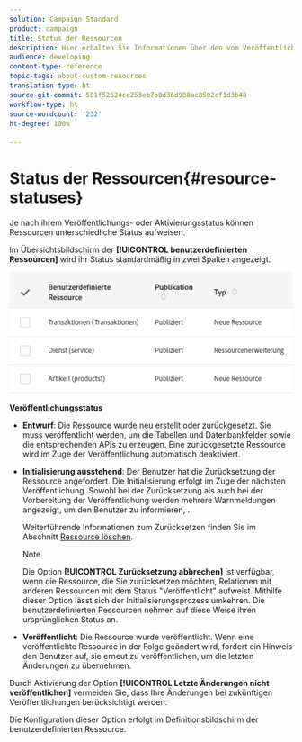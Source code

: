 ```yaml
---
solution: Campaign Standard
product: campaign
title: Status der Ressourcen
description: Hier erhalten Sie Informationen über den vom Veröffentlichungszustand abhängigen Ressourcenstatus.
audience: developing
content-type: reference
topic-tags: about-custom-resources
translation-type: ht
source-git-commit: 501f52624ce253eb7b0d36d908ac8502cf1d3b48
workflow-type: ht
source-wordcount: '232'
ht-degree: 100%

---
```



# Status der Ressourcen{#resource-statuses}

Je nach ihrem Veröffentlichungs- oder Aktivierungsstatus können Ressourcen unterschiedliche Status aufweisen.

Im Übersichtsbildschirm der **[!UICONTROL benutzerdefinierten Ressourcen]** wird ihr Status standardmäßig in zwei Spalten angezeigt.

![](assets/schema_colonne_1.png)

**Veröffentlichungsstatus**

* **Entwurf**: Die Ressource wurde neu erstellt oder zurückgesetzt. Sie muss veröffentlicht werden, um die Tabellen und Datenbankfelder sowie die entsprechenden APIs zu erzeugen. Eine zurückgesetzte Ressource wird im Zuge der Veröffentlichung automatisch deaktiviert.
* **Initialisierung ausstehend**: Der Benutzer hat die Zurücksetzung der Ressource angefordert. Die Initialisierung erfolgt im Zuge der nächsten Veröffentlichung. Sowohl bei der Zurücksetzung als auch bei der Vorbereitung der Veröffentlichung werden mehrere Warnmeldungen angezeigt, um den Benutzer zu informieren, .

   Weiterführende Informationen zum Zurücksetzen finden Sie im Abschnitt [Ressource löschen](../../developing/using/deleting-a-resource.md).

   >[!NOTE]
   >
   >Die Option **[!UICONTROL Zurücksetzung abbrechen]** ist verfügbar, wenn die Ressource, die Sie zurücksetzen möchten, Relationen mit anderen Ressourcen mit dem Status &quot;Veröffentlicht&quot; aufweist. Mithilfe dieser Option lässt sich der Initialisierungsprozess umkehren. Die benutzerdefinierten Ressourcen nehmen auf diese Weise ihren ursprünglichen Status an.

* **Veröffentlicht**: Die Ressource wurde veröffentlicht. Wenn eine veröffentlichte Ressource in der Folge geändert wird, fordert ein Hinweis den Benutzer auf, sie erneut zu veröffentlichen, um die letzten Änderungen zu übernehmen.

Durch Aktivierung der Option **[!UICONTROL Letzte Änderungen nicht veröffentlichen]** vermeiden Sie, dass Ihre Änderungen bei zukünftigen Veröffentlichungen berücksichtigt werden.

Die Konfiguration dieser Option erfolgt im Definitionsbildschirm der benutzerdefinierten Ressource.
